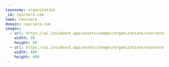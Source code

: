 ```yaml
---
taxonomy: organization
_id: coursera.com
name: Coursera
domain: coursera.com
images:
  - url: https://ai.insideout.app/assets/images/organizations/coursera.com-50x50.jpg
    width: 50
    height: 50
  - url: https://ai.insideout.app/assets/images/organizations/coursera.com-400x400.jpg
    width: 400
    height: 400
---
```

